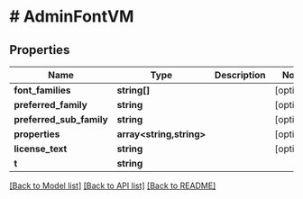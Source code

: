# # AdminFontVM

## Properties

Name | Type | Description | Notes
------------ | ------------- | ------------- | -------------
**font_families** | **string[]** |  | [optional]
**preferred_family** | **string** |  | [optional]
**preferred_sub_family** | **string** |  | [optional]
**properties** | **array<string,string>** |  | [optional]
**license_text** | **string** |  | [optional]
**t** | **string** |  |

[[Back to Model list]](../../README.md#models) [[Back to API list]](../../README.md#endpoints) [[Back to README]](../../README.md)

